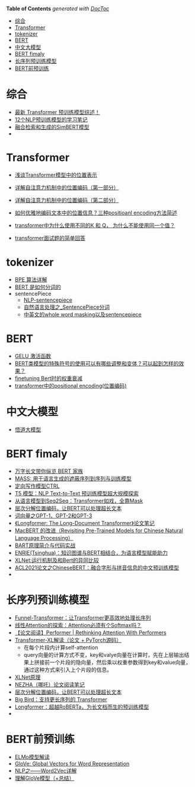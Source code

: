 <!-- START doctoc generated TOC please keep comment here to allow auto update -->
<!-- DON'T EDIT THIS SECTION, INSTEAD RE-RUN doctoc TO UPDATE -->
**Table of Contents**  *generated with [DocToc](https://github.com/thlorenz/doctoc)*

- [综合](#%E7%BB%BC%E5%90%88)
- [Transformer](#transformer)
- [tokenizer](#tokenizer)
- [BERT](#bert)
- [中文大模型](#%E4%B8%AD%E6%96%87%E5%A4%A7%E6%A8%A1%E5%9E%8B)
- [BERT fimaly](#bert-fimaly)
- [长序列预训练模型](#%E9%95%BF%E5%BA%8F%E5%88%97%E9%A2%84%E8%AE%AD%E7%BB%83%E6%A8%A1%E5%9E%8B)
- [BERT前预训练](#bert%E5%89%8D%E9%A2%84%E8%AE%AD%E7%BB%83)

<!-- END doctoc generated TOC please keep comment here to allow auto update -->



# 综合

- [最新 Transformer 预训练模型综述！](https://mp.weixin.qq.com/s?__biz=MzI4ODY2NjYzMQ==&mid=2247495719&idx=1&sn=512c1f8b4e21c9d0117f625514a88290&chksm=ec38554fdb4fdc59470b34aab6a42822e75b045f45631f17339e81f1d50dbeba5bf02d991c33&mpshare=1&scene=24&srcid=1025ms9hMfaTN0AOZ2RkLPT1&sharer_sharetime=1635125386386&sharer_shareid=9d627645afe156ff11b0a8519d982bcd&exportkey=A62Gq4qJqdl1jfl%2BUsMVxvA%3D&pass_ticket=SHGOUtseKTQDhBbQUkxPd534tLY%2B6lmiRxoDIEirNdgCF3uij%2FoHBbS1BpQARUsW&wx_header=0#rd)
- [12个NLP预训练模型的学习笔记](https://mp.weixin.qq.com/s?__biz=MjM5ODkzMzMwMQ==&mid=2650412585&idx=2&sn=0c1dbb5578e42c95a2da58586a8df357&chksm=becd907389ba1965a54a79d30146d76cbdd7ad6ae22acf998a7fea842a2babc8952683c768e7&scene=0&xtrack=1&exportkey=A6fw2cQ7DInpJlNoaWL0r40%3D&pass_ticket=peaJqRABUyiyXUkxShtHPoJ7onMoJTA4OFYeMuNaXmdNKq47G0x8XJEm7afGdVcX#rd)
- [融合检索和生成的SimBERT模型](https://spaces.ac.cn/archives/7427)
- 

# Transformer

- [浅谈Transformer模型中的位置表示](https://mp.weixin.qq.com/s/vXYJKF9AViKnd0tbuhMWgQ)
- [详解自注意力机制中的位置编码（第一部分）](https://zhuanlan.zhihu.com/p/352233973)
- [详解自注意力机制中的位置编码（第二部分）](https://zhuanlan.zhihu.com/p/354963727)
- [如何优雅地编码文本中的位置信息？三种positioanl encoding方法简述](https://mp.weixin.qq.com/s/ENpXBYQ4hfdTLSXBIoF00Q)

- [transformer中为什么使用不同的K 和 Q， 为什么不能使用同一个值？](https://www.zhihu.com/question/319339652)
- [transformer面试题的简单回答](https://zhuanlan.zhihu.com/p/363466672)


# tokenizer
- [BPE 算法详解](https://wmathor.com/index.php/archives/1517/)
- [BERT 是如何分词的](https://zhuanlan.zhihu.com/p/132361501)
- sentencePiece
  - [NLP-sentencepiece](https://zhpmatrix.github.io/2019/04/26/sentencepiece/)
  - [自然语言处理之_SentencePiece分词](https://blog.csdn.net/xieyan0811/article/details/80463147)
  - [中英文的whole word masking以及sentencepiece](https://zhuanlan.zhihu.com/p/366396747)


# BERT

- [GELU 激活函数](https://blog.csdn.net/liruihongbob/article/details/86510622)
- [BERT类模型的特殊符号的使用可以有哪些调整和变体？可以起到怎样的效果？](https://www.zhihu.com/question/387534279)
- [finetuning Bert时的权重衰减](https://blog.csdn.net/mch2869253130/article/details/105994044)
- [transformer中的positional encoding(位置编码)](https://blog.csdn.net/Flying_sfeng/article/details/100996524)

# 中文大模型

- [悟道大模型](https://wudaoai.cn/home)

# BERT fimaly

- [万字长文带你纵览 BERT 家族](https://mp.weixin.qq.com/s?__biz=MzI0ODQ0MzM0Nw==&mid=2247483918&idx=1&sn=ddf308d199a3dfca210c3e581e81a031&chksm=e9a1fab2ded673a4973623227e65bcbbc38c0c216185e69b9becaa7c5e9ef2abffda498c958b&mpshare=1&scene=24&srcid=&sharer_sharetime=1590369637213&sharer_shareid=9d627645afe156ff11b0a8519d982bcd&exportkey=A4u14NHMiTik9sAsx%2BaPnQc%3D&pass_ticket=LlL6Ad5uohnLAlqJrzan%2BA5dDM3m9%2Bnl4L%2FaTWpnfTNnifRhbExGygOrgXBzVB7b&wx_header=0#rd)
- [MASS: 用于语言生成的遮蔽序列到序列与训练模型](https://zhuanlan.zhihu.com/p/67891175)
- [定向写作模型CTRL](https://zhuanlan.zhihu.com/p/100845592)
- [T5 模型：NLP Text-to-Text 预训练模型超大规模探索](https://blog.csdn.net/hecongqing/article/details/103404315)
- [从语言模型到Seq2Seq：Transformer如戏，全靠Mask](https://mp.weixin.qq.com/s?__biz=MzIwMTc4ODE0Mw%3D%3D&chksm=96ea1f91a19d9687af5dbe751accc9c1ddd7392f6cf4294dc8a024751a64053cbcb8c60ef8f8&idx=1&mid=2247499793&scene=21&sn=685c54d27186a89dcf32d91ce0927274#wechat_redirect)
- [层次分解位置编码，让BERT可以处理超长文本](https://mp.weixin.qq.com/s?__biz=MzIwMTc4ODE0Mw%3D%3D&chksm=96ea6235a19deb23babde5eaac484d69e4c2f53bab72d2e350f75bed18323eea3cf9be30615b&idx=1&mid=2247515573&scene=21&sn=2d719108244ada7db3a535a435631210#wechat_redirect)
- [词向量之GPT-1，GPT-2和GPT-3](https://zhuanlan.zhihu.com/p/350017443)
- [《Longformer: The Long-Document Transformer》论文笔记](https://zhuanlan.zhihu.com/p/134748587)
- [MacBERT 的改进（Revisiting Pre-Trained Models for Chinese Natural Language Processing）](https://blog.csdn.net/weixin_40122615/article/details/109317504)
- [BART原理简介与代码实战](https://mp.weixin.qq.com/s?__biz=MzIxMzkwNjM2NQ==&mid=2247484720&idx=1&sn=e5109a1dddf87d0e59496389003018d8&chksm=97aee3e2a0d96af4e5f412a8caa21134ef82d48eb374c2bcc2b5b68ac62f65fe09b4793c6ef8&scene=0&xtrack=1&exportkey=A%2BV2SkDZneNY4W%2FS0tX%2FiPg%3D&pass_ticket=LlL6Ad5uohnLAlqJrzan%2BA5dDM3m9%2Bnl4L%2FaTWpnfTNnifRhbExGygOrgXBzVB7b&wx_header=0#rd)
- [ENRIE(Tsinghua)：知识图谱与BERT相结合，为语言模型赋能助力](https://mp.weixin.qq.com/s?__biz=MjM5ODkzMzMwMQ==&mid=2650415030&idx=3&sn=86e28c9da6f90fb46a7d16aade947de0&chksm=becd99ec89ba10fadff1935e38ab25a665397ce37942b297c66a37889666dc56edbbeb133e06&mpshare=1&scene=24&srcid=07319ixYcn1arNxEeuAwLPYw&sharer_sharetime=1596189952608&sharer_shareid=9d627645afe156ff11b0a8519d982bcd&exportkey=Azal0BPq0SW8c0Q0eRaUuWU%3D&pass_ticket=IL%2BeHRprAt5yAlLjjC250jaLkeHDOYyDyV4vRbYX%2F0r7c3KJ%2FwPqrBhOiTesV9Z9&wx_header=0#rd)
- [XLNet:运行机制及和Bert的异同比较](https://mp.weixin.qq.com/s?__biz=MzI4MDYzNzg4Mw==&mid=2247489553&idx=2&sn=68d679ea25168b81ad86e8ce857b5a19&chksm=ebb420c5dcc3a9d36a6031c6bffb3f7e33333061b5f3bf8d783a19e5438df4616f51b2b47312&scene=0&xtrack=1&pass_ticket=5l2GTJoNs3UnPjzRsDzXqTZBP6%2Btylp4BwIFxk3aFUwONC5l8MJz3gdjYHCbXS%2FH#rd)
- [ACL2021论文之ChineseBERT：融合字形与拼音信息的中文预训练模型](https://mp.weixin.qq.com/s?__biz=Mzg5MTU1NTE1OQ==&mid=2247484743&idx=1&sn=b715a22da6dac639b1c98f6da5e903d8&chksm=cfcad97ff8bd5069246102b4797fa55f8f9fa08291f15c5f1411560920d4f9f7fef680ac64a2&scene=21#wechat_redirect)
- 

# 长序列预训练模型

- [Funnel-Transformer：让Transformer更高效地处理长序列](https://mp.weixin.qq.com/s?__biz=MzIwMTc4ODE0Mw==&mid=2247509847&idx=3&sn=d5f3c8306eb57dd652e9ba3c59f00524&chksm=96ea78d7a19df1c143a8cd0b2a528e8739c57e4b0d7728e5ba942d44871ca7ec6bc730b42228&mpshare=1&scene=24&srcid=0731BIn74GuIzLEZJspB4QbG&sharer_sharetime=1596187559415&sharer_shareid=9d627645afe156ff11b0a8519d982bcd&exportkey=A6eiuTHACMfX8ftAIHfv760%3D&pass_ticket=%2Fiuk0Yfg7CrYxacY%2F347pmZcCE1UxpnHXEwngLMc%2BDJTSlAVtev8q4cY8e9W%2Bxmv&wx_header=0#rd)
- [线性Attention的探索：Attention必须有个Softmax吗？](https://kexue.fm/archives/7546)
- [【论文阅读】Performer | Rethinking Attention With Performers](https://blog.csdn.net/yideqianfenzhiyi/article/details/112631729)
- [Transformer-XL解读（论文 + PyTorch源码）](https://blog.csdn.net/Magical_Bubble/article/details/89060213)
  - 在每个片段内计算self-attention
  - query向量的计算方式不变，key和valye向量在计算时，先在上层输出结果上拼接前一个片段的隐向量，然后乘以权重参数得到key和value向量，通过这种方式来引入上个片段的信息。
- [XLNet原理](http://fancyerii.github.io/2019/06/30/xlnet-theory/)
- [NEZHA（哪吒）论文阅读笔记](https://zhuanlan.zhihu.com/p/100044919)
- [层次分解位置编码，让BERT可以处理超长文本](https://kexue.fm/archives/7947)
- [Big Bird：支持更长序列的 Transformer](https://baijiahao.baidu.com/s?id=1674061802676524773&wfr=spider&for=pc)
- [Longformer：超越RoBERTa，为长文档而生的预训练模型](https://blog.csdn.net/xixiaoyaoww/article/details/107398795)
- 

# BERT前预训练

- [ELMo模型解读](https://blog.csdn.net/firesolider/article/details/88092831)
- [GloVe: Global Vectors for Word Representation](https://nlp.stanford.edu/projects/glove/)
- [NLP之——Word2Vec详解](https://www.cnblogs.com/guoyaohua/p/9240336.html)
- [理解GloVe模型（+总结）](https://blog.csdn.net/u014665013/article/details/79642083)